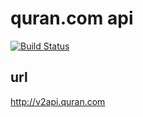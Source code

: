 quran.com api
=============

[![Build Status](https://travis-ci.org/quran/quran.com-api.png?branch=master)](https://travis-ci.org/quran/quran.com-api)

url
---
http://v2api.quran.com
